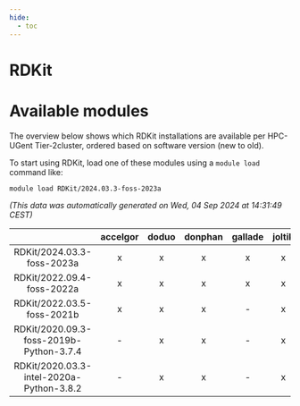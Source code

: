 ```yaml
---
hide:
  - toc
---
```


RDKit
=====

# Available modules


The overview below shows which RDKit installations are available per HPC-UGent Tier-2cluster, ordered based on software version (new to old).

To start using RDKit, load one of these modules using a `module load` command like:

```shell
module load RDKit/2024.03.3-foss-2023a
```

*(This data was automatically generated on Wed, 04 Sep 2024 at 14:31:49 CEST)*  

| |accelgor|doduo|donphan|gallade|joltik|shinx|skitty|
| :---: | :---: | :---: | :---: | :---: | :---: | :---: | :---: |
|RDKit/2024.03.3-foss-2023a|x|x|x|x|x|x|x|
|RDKit/2022.09.4-foss-2022a|x|x|x|x|x|-|x|
|RDKit/2022.03.5-foss-2021b|x|x|x|-|x|-|x|
|RDKit/2020.09.3-foss-2019b-Python-3.7.4|-|x|x|-|x|-|x|
|RDKit/2020.03.3-intel-2020a-Python-3.8.2|-|x|x|-|x|-|x|

